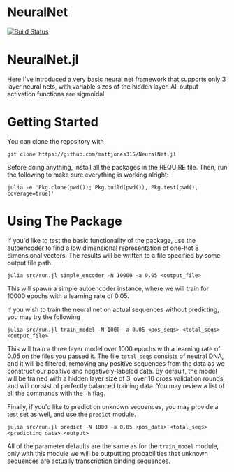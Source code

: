 # NeuralNet

[![Build Status](https://travis-ci.org/mattjones315/NeuralNet.jl.svg?branch=master)](https://travis-ci.org/mattjones315/NeuralNet.jl)

# NeuralNet.jl

Here I've introduced a very basic neural net framework that supports only 3 layer neural nets, with variable sizes of the hidden layer. All output activation functions are sigmoidal.

# Getting Started

You can clone the repository with

```
git clone https://github.com/mattjones315/NeuralNet.jl
```

Before doing anything, install all the packages in the REQUIRE file. Then, run the following to make sure everything is working alright:

```
julia -e 'Pkg.clone(pwd()); Pkg.build(pwd()), Pkg.test(pwd(), coverage=true)'
```
# Using The Package

If you'd like to test the basic functionality of the package, use the autoencoder to find a low dimensional representation of one-hot 8 dimensional vectors. The results will be written to a file specified by some output file path.

```
julia src/run.jl simple_encoder -N 10000 -a 0.05 <output_file>
```

This will spawn a simple autoencoder instance, where we will train for 10000 epochs with a learning rate of 0.05.  

If you wish to train the neural net on actual sequences without predicting, you
may try the following

```
julia src/run.jl train_model -N 1000 -a 0.05 <pos_seqs> <total_seqs> <output_file>
```
This will train a three layer model over 1000 epochs with a learning rate of 0.05 on
the files you passed it. The file `total_seqs` consists of neutral DNA, and it will
be filtered, removing any positive sequences from the data as we construct our
positive and negatively-labeled data. By default, the model will be trained with
a hidden layer size of 3, over 10 cross validation rounds, and will consist of
perfectly balanced training data. You may review a list of all the commands with
the `-h` flag.

Finally, if you'd like to predict on unknown sequences, you may provide a test set as well, and use the `predict` module.

```
julia src/run.jl predict -N 1000 -a 0.05 <pos_data> <total_seqs> <predicting_data> <output>
```

All of the parameter defaults are the same as for the `train_model` module, only with this module we will be outputting probabilities that unknown sequences are actually transcription binding sequences.

